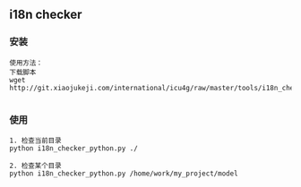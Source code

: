 ## i18n checker 
### 安装
```
使用方法：
下载脚本
wget http://git.xiaojukeji.com/international/icu4g/raw/master/tools/i18n_checker_rules/i18n_checker_python.py


```

### 使用
```
1. 检查当前目录
python i18n_checker_python.py ./

2. 检查某个目录
python i18n_checker_python.py /home/work/my_project/model

```

